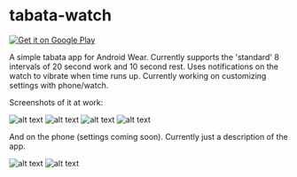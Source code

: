tabata-watch
============

<a href="https://play.google.com/store/apps/details?id=com.rachel.tabatatimer">
  <img alt="Get it on Google Play"
       src="http://developer.android.com/images/brand/en_generic_rgb_wo_45.png" />
</a>


A simple tabata app for Android Wear.
Currently supports the 'standard' 8 intervals of 20 second work and 10 second rest. Uses notifications on the watch to vibrate when time runs up. Currently working on customizing settings with phone/watch.

Screenshots of it at work:

![alt text](https://cloud.githubusercontent.com/assets/5369292/3792062/1635e8da-1b63-11e4-9cf4-71ea1aec04a5.png)
![alt text](https://cloud.githubusercontent.com/assets/5369292/3792060/162df35a-1b63-11e4-81c8-3b4aea1e752f.png)
![alt text](https://cloud.githubusercontent.com/assets/5369292/3792059/162d7e5c-1b63-11e4-87af-a97710506843.png)
![alt text](https://cloud.githubusercontent.com/assets/5369292/3792057/162c16de-1b63-11e4-8967-12140d09258f.png)


And on the phone (settings coming soon). Currently just a description of the app.

![alt text](https://cloud.githubusercontent.com/assets/5369292/3792058/162d3d20-1b63-11e4-8a5e-8190b3f4104f.png)
![alt text](https://cloud.githubusercontent.com/assets/5369292/3792061/162dfdb4-1b63-11e4-95aa-10751d29a6ed.png)
